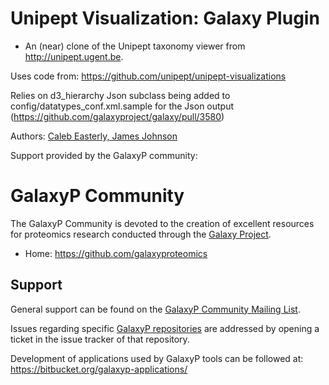 # Unipept Visualization: Galaxy Plugin

* An (near) clone of the Unipept taxonomy viewer from <http://unipept.ugent.be>.

Uses code from: <https://github.com/unipept/unipept-visualizations>

Relies on d3_hierarchy Json subclass being added to config/datatypes_conf.xml.sample for the Json output
(<https://github.com/galaxyproject/galaxy/pull/3580>)

Authors: <a href="http://github.com/caleb-easterly"> Caleb Easterly</h>, <a href="http://github.com/jj-umn"> James Johnson </a>

Support provided by the GalaxyP community:

GalaxyP Community
=================

The GalaxyP Community is devoted to the creation of excellent resources for proteomics research conducted through the [Galaxy Project](http://galaxyproject.org/).

* Home: <https://github.com/galaxyproteomics>


Support
-------

General support can be found on the [GalaxyP Community Mailing List][forum].

Issues regarding specific [GalaxyP repositories][repos] are addressed by opening a ticket in the issue tracker of that repository.

Development of applications used by GalaxyP tools can be followed at: <https://bitbucket.org/galaxyp-applications/>


[repos]:https://github.com/galaxyproteomics
[forum]:https://groups.google.com/a/umn.edu/forum/#!categories/galaxyp

